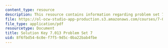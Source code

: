 ```yaml
---
content_type: resource
description: This resource contains information regarding problem set 7 solution.
file: https://ol-ocw-studio-app-production.s3.amazonaws.com/courses/7-013-introductory-biology-spring-2013/8f6fbd546c0ef7f59d5c0ba22bab4fbe_MIT7_013S13_Pset7S.pdf
file_type: application/pdf
resourcetype: Document
title: Solution Key 7.013 Problem Set 7
uid: 8f6fbd54-6c0e-f7f5-9d5c-0ba22bab4fbe
---
```

